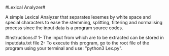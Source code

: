 #Lexical Analyzer#

A simple Lexical Analyzer that separates lexemes by white space and special characters to ease the stemming, splitting, filtering and normalising process since the input data is a program source codes.

#Instructions:#
1- The input from which are to be extracted can be stored in inputdata.txt file 
2- To execute this program, go to the root file of the program using your terminal and use: 
	"python3 Lex.py".
